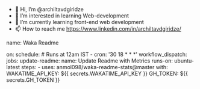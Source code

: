 - 👋 Hi, I’m @archiltavdgiridze
- 👀 I’m interested in learning Web-development
- 🌱 I’m currently learning front-end web development
- 📫 How to reach me https://www.linkedin.com/in/archiltavdgiridze/

<!---
archiltavdgiridze/archiltavdgiridze is a ✨ special ✨ repository because its `README.md` (this file) appears on your GitHub profile.
You can click the Preview link to take a look at your changes.
--->

<!--START_SECTION:waka-->
name: Waka Readme

on:
  schedule:
    # Runs at 12am IST
    - cron: '30 18 * * *'
  workflow_dispatch:
jobs:
  update-readme:
    name: Update Readme with Metrics
    runs-on: ubuntu-latest
    steps:
      - uses: anmol098/waka-readme-stats@master
        with:
          WAKATIME_API_KEY: ${{ secrets.WAKATIME_API_KEY }}
          GH_TOKEN: ${{ secrets.GH_TOKEN }}

<!--END_SECTION:waka-->
